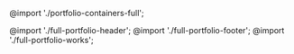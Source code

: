 @import './portfolio-containers-full';

@import './full-portfolio-header';
@import './full-portfolio-footer';
@import './full-portfolio-works';